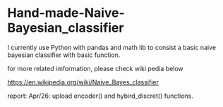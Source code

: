 # Hand-made-Naive-Bayesian_classifier

I currently use Python with pandas and math lib to consist a basic naive bayesian classifier with basic function.

for more related imformation, please check wiki pedia below

https://en.wikipedia.org/wiki/Naive_Bayes_classifier

report:
Apr/26: upload encoder() and hybird_discret() functions.

